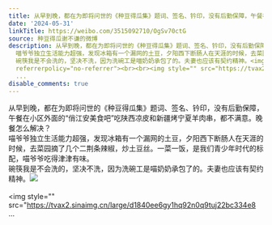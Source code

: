```yaml
---
title: 从早到晚，都在为即将问世的《种豆得瓜集》题词、签名、钤印，没有后勤保障，午餐在小区外面的“俏江安美食吧”吃陕西凉皮和新疆烤宁夏羊肉串，都不满意。晚餐怎...
date: '2024-05-31'
linkTitle: https://weibo.com/3515092710/OgSv70ctG
source: 种豆得瓜谢不谦的微博
description: 从早到晚，都在为即将问世的《种豆得瓜集》题词、签名、钤印，没有后勤保障，午餐在小区外面的“俏江安美食吧”吃陕西凉皮和新疆烤宁夏羊肉串，都不满意。晚餐怎么解决？<br>
  喵爷爷独立生活能力超强，发现冰箱有一个漏网的土豆，夕阳西下断肠人在天涯的时候，去菜园摘了几个二荆条辣椒，炒土豆丝。一菜一饭，是我们青少年时代的标配，喵爷爷吃得津津有味。<br>
  碗筷我是不会洗的，坚决不洗，因为洗碗工是喵奶奶承包了的。夫妻也应该有契约精神。<img style="" src="https://tvax1.sinaimg.cn/large/d1840ee6gy1hq92myzdrcj20u0140gr5.jpg"
  referrerpolicy="no-referrer"><br><br><img style="" src="https://tvax2.sinaimg.cn/large/d1840ee6gy1hq92n0q9tuj22bc334e8
  ...
disable_comments: true
---
```

从早到晚，都在为即将问世的《种豆得瓜集》题词、签名、钤印，没有后勤保障，午餐在小区外面的“俏江安美食吧”吃陕西凉皮和新疆烤宁夏羊肉串，都不满意。晚餐怎么解决？<br> 喵爷爷独立生活能力超强，发现冰箱有一个漏网的土豆，夕阳西下断肠人在天涯的时候，去菜园摘了几个二荆条辣椒，炒土豆丝。一菜一饭，是我们青少年时代的标配，喵爷爷吃得津津有味。<br> 碗筷我是不会洗的，坚决不洗，因为洗碗工是喵奶奶承包了的。夫妻也应该有契约精神。<img style="" src="https://tvax1.sinaimg.cn/large/d1840ee6gy1hq92myzdrcj20u0140gr5.jpg" referrerpolicy="no-referrer"><br><br><img style="" src="https://tvax2.sinaimg.cn/large/d1840ee6gy1hq92n0q9tuj22bc334e8 ...